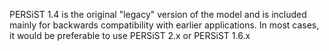 PERSiST 1.4 is the original "legacy" version of the model and is included mainly for backwards compatibility with earlier applications. In most cases, it
would be preferable to use PERSiST 2.x or PERSiST 1.6.x
